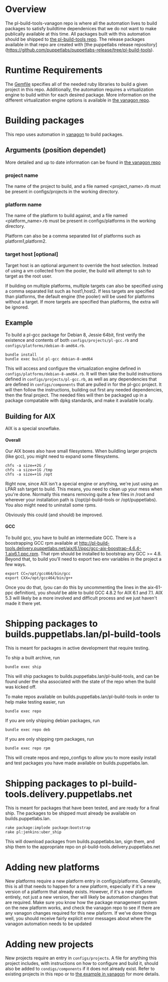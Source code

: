 # Overview

The pl-build-tools-vanagon repo is where all the automation lives to build packages to satisfy buildtime dependenices that we do not want to make publically available at this time. All packages built with this automation should be shipped to [the pl-build-tools repo](http://pl-build-tools.delivery.puppetlabs.net/). The release packages available in that repo are created with [the puppetlabs release repository] (https://github.com/puppetlabs/puppetlabs-release/tree/pl-build-tools).

# Runtime Requirements

The [Gemfile](https://github.com/puppetlabs/pl-build-tools-vanagon/blob/master/Gemfile) specifies all of the needed ruby libraries to build a given project in this repo. Additionally, the automation requires a virtualization engine to build within for each desired package. More information on the different virtualization engine options is available in [the vanagon repo](https://github.com/puppetlabs/vanagon#-e-engine---engine-engine).

# Building packages
This repo uses automation in [vanagon](https://github.com/puppetlabs/vanagon) to build packages.

## Arguments (position dependet)
More detailed and up to date information can be found in [the vanagon repo](https://github.com/puppetlabs/vanagon#configuration-and-usage)

### project name
The name of the project to build, and a file named <project_name>.rb must be present in configs/projects in the working directory.

### platform name
The name of the platform to build against, and a file named <platform_name>.rb must be present in configs/platforms in the working directory.

Platform can also be a comma separated list of platforms such as platform1,platform2.

### target host [optional]
Target host is an optional argument to override the host selection. Instead of using a vm collected from the pooler, the build will attempt to ssh to target as the root user.

If building on multiple platforms, multiple targets can also be specified using a comma separated list such as host1,host2. If less targets are specified than platforms, the default engine (the pooler) will be used for platforms without a target. If more targets are specified than platforms, the extra will be ignored.

## Example

To build a pl-gcc package for Debian 8, Jessie 64bit, first verify the existence and contents of both `configs/projects/pl-gcc.rb` and `configs/platforms/debian-8-amd64.rb`.

    bundle install
    bundle exec build pl-gcc debian-8-amd64

This will access and configure the virtualization engine defined in `configs/platforms/debian-8-amd64.rb`. It will then take the build instructions defined in `configs/projects/pl-gcc.rb`, as well as any dependencies that are defined in `configs/components` that are pulled in for the pl-gcc project. It will then follow the instructions, building out first any needed dependencies, then the final project. The needed files will then be packaged up in a package compatable with dpkg standards, and make it available locally.

## Building for AIX
AIX is a special snowflake.

#### Overall
Our AIX boxes also have small filesystems. When buildling larger projects (like
gcc), you might need to expand some filesystems.


    chfs -a size=+2G /
    chfs -a size=+1G /tmp
    chfs -a size=+1G /opt

Right now, since AIX isn't a special engine or anything, we're just using an
LPAR ssh target to build. This means, you need to clean up your mess when
you're done. Normally this means removing quite a few files in /root and
wherever your installation path is (/opt/pl-build-tools or /opt/puppetlabs).
You also might need to uninstall some rpms.

Obviously this could (and should) be improved.

#### GCC
To build gcc, you have to build an intermediate GCC.
There is a boostrapping GCC rpm available at
http://pl-build-tools.delivery.puppetlabs.net/aix/6.1/ppc/gcc-aix-boostrap-4.6.4-1.aix6.1.ppc.rpm.
That rpm should be installed to bootstrap any GCC >= 4.8. Beyond that, to build
you'll need to export two env variables in the project a few ways.

    export CC=/opt/gcc464/bin/gcc
    export CXX=/opt/gcc464/bin/g++

Once you do that, (you can do this by uncommenting the lines in the aix-61-ppc
definition), you *should* be able to build GCC 4.8.2 for AIX 6.1 and 7.1. AIX
5.3 will likely be a more involved and difficult process and we just haven't
made it there yet.

# Shipping packages to builds.puppetlabs.lan/pl-build-tools
This is meant for packages in active development that require testing.


To ship a built archive, run

    bundle exec ship

This will ship packages to builds.puppetlabs.lan/pl-build-tools, and can be found under the sha associated with the state of the repo when the build was kicked off.

To make repos available on builds.puppetlabs.lan/pl-build-tools in order to help make testing easier, run

    bundle exec repo

If you are only shipping debian packages, run

    bundle exec repo deb

If you are only shipping rpm packages, run

    bundle exec repo rpm

This will create repos and repo_configs to allow you to more easily install and test packages you have made available on builds.puppetlabs.lan.

# Shipping packages to pl-build-tools.delivery.puppetlabs.net
This is meant for packages that have been tested, and are ready for a final ship. The packages to be shipped must already be available on builds.puppetlabs.lan.

    rake package:implode package:bootstrap
    rake pl:jenkins:uber_ship

This will download packages from builds.puppetlabs.lan, sign them, and ship them to the appropriate repo on pl-build-tools.delivery.puppetlabs.net

# Adding new platforms
New platforms require a new platform entry in configs/platforms. Generally, this is all that needs to happen for a new platform, especially if it's a new version of a platform that already exists. However, if it's a new platform entirely, not just a new version, ther will likely be automation changes that are required. Make sure you know how the package management system on the new platform works, and check the vanagon repo to see if there are any vanagon changes required for this new plaform. If we've done things well, you should receive fairly explicit error messages about where the vanagon automation needs to be updated

# Adding new projects
New projects require an entry in `configs/projects`. A file for anything this project includes, with instructions on how to configure and build it, should also be added to `condigs/components` if it does not already exist. Refer to existing projects in this repo or to [the example in vanagon](https://github.com/puppetlabs/vanagon/tree/master/examples) for more details.
